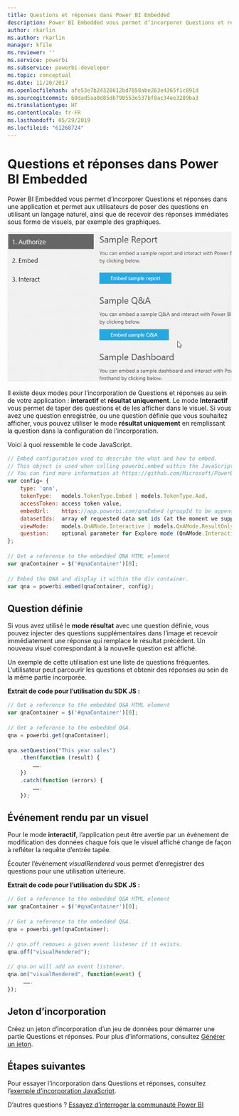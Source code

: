 ```yaml
---
title: Questions et réponses dans Power BI Embedded
description: Power BI Embedded vous permet d’incorporer Questions et réponses dans une application et permet aux utilisateurs de poser des questions en utilisant un langage naturel.
author: rkarlin
ms.author: rkarlin
manager: kfile
ms.reviewer: ''
ms.service: powerbi
ms.subservice: powerbi-developer
ms.topic: conceptual
ms.date: 11/20/2017
ms.openlocfilehash: afe53e7b24328612bd7858abe263e4365f1c891d
ms.sourcegitcommit: 60dad5aa0d85db790553e537bf8ac34ee3289ba3
ms.translationtype: HT
ms.contentlocale: fr-FR
ms.lasthandoff: 05/29/2019
ms.locfileid: "61268724"
---
```

# <a name="qa-in-power-bi-embedded"></a>Questions et réponses dans Power BI Embedded

Power BI Embedded vous permet d’incorporer Questions et réponses dans une application et permet aux utilisateurs de poser des questions en utilisant un langage naturel, ainsi que de recevoir des réponses immédiates sous forme de visuels, par exemple des graphiques.

![Question Interactive Questions et réponses dans une image incorporée](media/qanda/embedded-qanda.gif)

Il existe deux modes pour l’incorporation de Questions et réponses au sein de votre application : **interactif** et **résultat uniquement**. Le mode **Interactif** vous permet de taper des questions et de les afficher dans le visuel. Si vous avez une question enregistrée, ou une question définie que vous souhaitez afficher, vous pouvez utiliser le mode **résultat uniquement** en remplissant la question dans la configuration de l’incorporation.

Voici à quoi ressemble le code JavaScript.

```javascript
// Embed configuration used to describe the what and how to embed.
// This object is used when calling powerbi.embed within the JavaScript API.
// You can find more information at https://github.com/Microsoft/PowerBI-JavaScript/wiki/Embed-Configuration-Details.
var config= {
    type: 'qna',
    tokenType:   models.TokenType.Embed | models.TokenType.Aad,
    accessToken: access token value,
    embedUrl:    https://app.powerbi.com/qnaEmbed (groupId to be appended as query parameter if required),
    datasetIds:  array of requested data set ids (at the moment we support only one dataset),
    viewMode:    models.QnAMode.Interactive | models.QnAMode.ResultOnly,
    question:    optional parameter for Explore mode (QnAMode.Interactive) and mandatory for Render Result mode (QnAMode.ResultOnly)
};

// Get a reference to the embedded QNA HTML element
var qnaContainer = $('#qnaContainer')[0];

// Embed the QNA and display it within the div container.
var qna = powerbi.embed(qnaContainer, config);
```

## <a name="set-question"></a>Question définie

Si vous avez utilisé le **mode résultat** avec une question définie, vous pouvez injecter des questions supplémentaires dans l’image et recevoir immédiatement une réponse qui remplace le résultat précédent. Un nouveau visuel correspondant à la nouvelle question est affiché.

Un exemple de cette utilisation est une liste de questions fréquentes. L’utilisateur peut parcourir les questions et obtenir des réponses au sein de la même partie incorporée.

**Extrait de code pour l’utilisation du SDK JS :**  

```javascript
// Get a reference to the embedded Q&A HTML element
var qnaContainer = $('#qnaContainer')[0];

// Get a reference to the embedded Q&A.
qna = powerbi.get(qnaContainer);

qna.setQuestion("This year sales")
    .then(function (result) {
        …….
    })
    .catch(function (errors) {
        …….
    });
```

## <a name="visual-rendered-event"></a>Événement rendu par un visuel

Pour le mode **interactif**, l’application peut être avertie par un événement de modification des données chaque fois que le visuel affiché change de façon à refléter la requête d’entrée tapée.

Écouter l’événement *visualRendered* vous permet d’enregistrer des questions pour une utilisation ultérieure. 

**Extrait de code pour l’utilisation du SDK JS :**  

```javascript
// Get a reference to the embedded Q&A HTML element
var qnaContainer = $('#qnaContainer')[0];

// Get a reference to the embedded Q&A.
qna = powerbi.get(qnaContainer);

// qna.off removes a given event listener if it exists.
qna.off("visualRendered");

// qna.on will add an event listener.
qna.on("visualRendered", function(event) {
     …….
});
```

## <a name="embed-token"></a>Jeton d’incorporation

Créez un jeton d’incorporation d’un jeu de données pour démarrer une partie Questions et réponses. Pour plus d’informations, consultez [Générer un jeton](https://docs.microsoft.com/rest/api/power-bi/embedtoken).

## <a name="next-steps"></a>Étapes suivantes

Pour essayer l’incorporation dans Questions et réponses, consultez l’[exemple d’incorporation JavaScript](https://microsoft.github.io/PowerBI-JavaScript/demo/).

D’autres questions ? [Essayez d’interroger la communauté Power BI](http://community.powerbi.com/)
